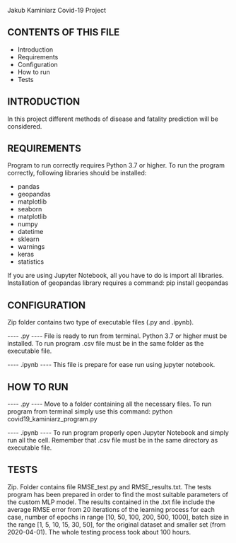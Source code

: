 Jakub Kaminiarz
Covid-19 Project


CONTENTS OF THIS FILE
---------------------

 * Introduction
 * Requirements
 * Configuration
 * How to run
 * Tests




INTRODUCTION
------------
In this project different methods of disease and fatality prediction will be considered.




REQUIREMENTS
------------
Program to run correctly requires Python 3.7 or higher. 
To run the program correctly, following libraries should be installed:
- pandas
- geopandas
- matplotlib
- seaborn
- matplotlib
- numpy
- datetime
- sklearn
- warnings
- keras
- statistics

If you are using Jupyter Notebook, all you have to do is import all libraries. 
Installation of geopandas library requires a command:
pip install geopandas




CONFIGURATION
-------------
Zip folder contains two type of executable files (.py and .ipynb). 

---- .py ----
File is ready to run from terminal. Python 3.7 or higher must be installed.
To run program .csv file must be in the same folder as the executable file. 

---- .ipynb ----
This file is prepare for ease run using jupyter notebook.




HOW TO RUN
----------
---- .py ----
Move to a folder containing all the necessary files.
To run program from terminal simply use this command:
python covid19_kaminiarz_program.py

---- .ipynb ----
To run program properly open Jupyter Notebook and simply run all the cell. Remember that .csv file must be in the same directory as executable file.




TESTS
-----
Zip. Folder contains file RMSE_test.py and RMSE_results.txt. The tests program has been prepared in order to find the most suitable parameters of the custom MLP model. 
The results contained in the .txt file include the average RMSE error from 20 iterations of the learning process for each case, number of epochs in range [10, 50, 100, 200, 500, 1000], batch size in the range [1, 5, 10, 15, 30, 50], for the original dataset and smaller set (from 2020-04-01).
The whole testing process took about 100 hours.

